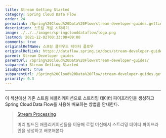```yaml
---
title: Stream Getting Started
category: Spring Cloud Data Flow
order: 24
permalink: /Spring%20Cloud%20Data%20Flow/stream-developer-guides.getting-started/
description: 스트림 개발 시작하기
image: ./../../images/springclouddataflow/logo.png
lastmod: 2021-12-02T00:33:00+09:00
comments: true
originalRefName: 스프링 클라우드 데이터 플로우
originalRefLink: https://dataflow.spring.io/docs/stream-developer-guides/getting-started/
parent: Stream Developer guides
parentUrl: /Spring%20Cloud%20Data%20Flow/stream-developer-guides/
subparent: Stream Getting Started
isSubparent: true
subparentUrl: /Spring%20Cloud%20Data%20Flow/stream-developer-guides.getting-started/
priority: 0.3
---
```


---

이 섹션에선 기존 스트림 애플리케이션으로 스트리밍 데이터 파이프라인을 생성하고 Spring Cloud Data Flow를 사용해 배포하는 방법을 안내한다.

> [Stream Processing](../stream-developer-guides.getting-started.stream-processing)
> 
> 미리 빌드된 애플리케이션들을 이용해 로컬 머신에서 스트리밍 데이터 파이프라인을 생성하고 배포해본다